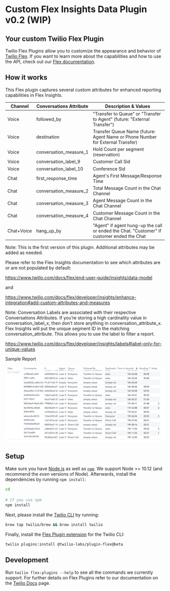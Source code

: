 # Custom Flex Insights Data Plugin v0.2 (WIP)

## Your custom Twilio Flex Plugin
Twilio Flex Plugins allow you to customize the appearance and behavior of [Twilio Flex](https://www.twilio.com/flex). If you want to learn more about the capabilities and how to use the API, check out our [Flex documentation](https://www.twilio.com/docs/flex).

## How it works
This Flex plugin captures several custom attributes for enhanced reporting capabilities in Flex Insights.


| Channel | Conversations Attribute | Description & Values |
| ------  | -------- | ----------- |
| Voice | followed_by | "Transfer to Queue" or "Transfer to Agent" (future: "External Transfer") |
| Voice | destination | Transfer Queue Name (future: Agent Name or Phone Number for External Transfer) |
| Voice | conversation_measure_1 | Hold Count per segment (reservation) |
| Voice | conversation_label_9 | Customer Call Sid |
| Voice | conversation_label_10 | Conference Sid |
| Chat | first_response_time | Agent's First Message/Response Time |
| Chat | conversation_measure_2 | Total Message Count in the Chat Channel |
| Chat | conversation_measure_3 | Agent Message Count in the Chat Channel |
| Chat | conversation_measure_4 | Customer Message Count in the Chat Channel |
| Chat+Voice | hang_up_by | "Agent" if agent hung-up the call or ended the Chat. "Customer" if customer ended the Chat |


Note: This is the first version of this plugin. Additional attributes may be added as needed.

Please refer to the Flex Insights documentation to see which attributes are or are not populated by default:

https://www.twilio.com/docs/flex/end-user-guide/insights/data-model

and

https://www.twilio.com/docs/flex/developer/insights/enhance-integration#add-custom-attributes-and-measures

Note: Conversation Labels are associated with their respective Conversations Attributes. If you’re storing a high cardinality value in conversation_label_x, then don’t store anything in conversation_attribute_x. Flex Insights will put the unique segment ID in the matching conversation_attribute. This allows you to use the label to filter a report.

https://www.twilio.com/docs/flex/developer/insights/labels#label-only-for-unique-values

Sample Report


<img width="700px" src="images/CustomMetrics.png"/>


## Setup

Make sure you have [Node.js](https://nodejs.org) as well as [`npm`](https://npmjs.com). We support Node >= 10.12 (and recommend the _even_ versions of Node). Afterwards, install the dependencies by running `npm install`:

```bash
cd 

# If you use npm
npm install
```

Next, please install the [Twilio CLI](https://www.twilio.com/docs/twilio-cli/quickstart) by running:

```bash
brew tap twilio/brew && brew install twilio
```

Finally, install the [Flex Plugin extension](https://github.com/twilio-labs/plugin-flex/tree/v1-beta) for the Twilio CLI:

```bash
twilio plugins:install @twilio-labs/plugin-flex@beta
```

## Development

Run `twilio flex:plugins --help` to see all the commands we currently support. For further details on Flex Plugins refer to our documentation on the [Twilio Docs](https://www.twilio.com/docs/flex/developer/plugins/cli) page.

